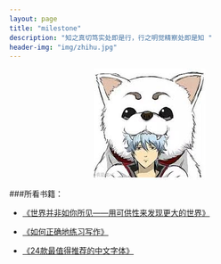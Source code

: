 ```yaml
---
layout: page
title: "milestone"
description: "知之真切笃实处即是行，行之明觉精察处即是知 "
header-img: "img/zhihu.jpg"
---
```



<center>
    <p><img src="https://raw.githubusercontent.com/zlchanger/PictureForMarkDown/master/picture/headPicture.jpg" align="center"></p>
</center>


###所看书籍：


- [《世界并非如你所见——用可供性来发现更大的世界》](http://www.jianshu.com/p/6f1404e0240d)

- [《如何正确地练习写作》](http://www.jianshu.com/p/2621444b619d)

- [《24款最值得推荐的中文字体》](http://cnfeat.com/blog/2015/05/22/a-24-chinese-fonts/)






